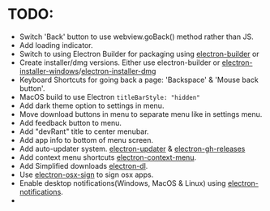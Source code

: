 # TODO:
 - Switch 'Back' button to use webview.goBack() method rather than JS.
 - Add loading indicator.
 - Switch to using Electron Builder for packaging using [electron-builder](https://www.npmjs.com/package/electron-builder) or
 - Create installer/dmg versions. Either use electron-builder or [electron-installer-windows](https://www.npmjs.com/package/electron-installer-windows)/[electron-installer-dmg](https://www.npmjs.com/package/electron-installer-dmg)
 - Keyboard Shortcuts for going back a page: 'Backspace' & 'Mouse back button'.
 - MacOS build to use Electron `titleBarStyle: "hidden"`
 - Add dark theme option to settings in menu.
 - Move download buttons in menu to separate menu like in settings menu.
 - Add feedback button to menu.
 - Add "devRant" title to center menubar.
 - Add app info to bottom of menu screen.
 - Add auto-updater system. [electron-updater](https://www.npmjs.com/package/electron-updater) & [electron-gh-releases](https://www.npmjs.com/package/electron-gh-releases)
 - Add context menu shortcuts [electron-context-menu](https://www.npmjs.com/package/electron-context-menu).
 - Add Simplified downloads [electron-dl](https://www.npmjs.com/package/electron-dl).
 - Use [electron-osx-sign](https://www.npmjs.com/package/electron-osx-sign) to sign osx apps.
 - Enable desktop notifications(Windows, MacOS & Linux) using [electron-notifications](https://www.npmjs.com/package/electron-notifications).
 -
